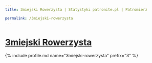 ```yaml
---
title: 3miejski Rowerzysta | Statystyki patronite.pl | Patromierz

permalink: /3miejski-rowerzysta
---
```


# [3miejski Rowerzysta](https://patronite.pl/3miejski-rowerzysta)

{% include profile.md name="3miejski-rowerzysta" prefix="3" %}
